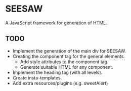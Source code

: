 # SEESAW

A JavaScript framework for generation of HTML.

## TODO

- Implement the generation of the main div for SEESAW.
- Creating the component tag for the general elements.
    - Add style attributes to the component tag.
    - Generate suitable HTML for any component.
- Implement the heading tag (with all levels).
- Create insta-templates.
- Add extra resources/plugins (e.g. sweetAlert)

